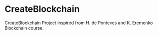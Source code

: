 # CreateBlockchain
CreateBlockchain Project inspired from H. de Ponteves and K. Eremenko Blockchain course.
